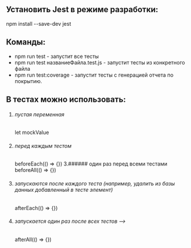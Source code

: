 ## Установить Jest в режиме разработки: 
npm install --save-dev jest

## Команды:
- npm run test - запустит все тесты
- npm run test  названиеФайла.test.js - запустит тесты из конкретного файла
- npm run test:coverage - запустит тесты с генерацией отчета по покрытию. 

## В тестах можно использовать:

1. ###### пустая переменная
    let mockValue  
2. ###### перед каждым тестом 
    beforeEach(() => {})
3.###### один раз перед всеми тестами 
    beforeAll(() => {})
4. ###### запускаются после каждого теста  (например, удалить из базы данных добавленный в тесте элемент)
    afterEach(() => {})
5. ###### запускается один раз после всех тестов -->
    afterAll(() => {})